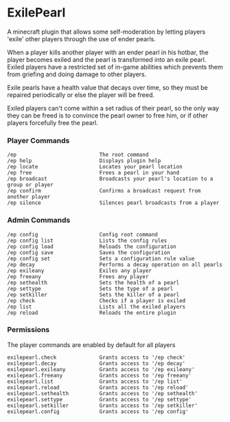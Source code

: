 # ExilePearl
A minecraft plugin that allows some self-moderation by letting players 'exile' other players through the use of ender pearls. 

When a player kills another player with an ender pearl in his hotbar, the player becomes exiled and the pearl is transformed into an exile pearl. Exiled players have a restricted set of in-game abilities which prevents them from griefing and doing damage to other players.

Exile pearls have a health value that decays over time, so they must be repaired periodically or else the player will be freed. 

Exiled players can't come within a set radius of their pearl, so the only way they can be freed is to convince the pearl owner to free him, or if other players forcefully free the pearl.

### Player Commands
    /ep                           The root command
    /ep help                      Displays plugin help
    /ep locate                    Locates your pearl location
    /ep free                      Frees a pearl in your hand
    /ep broadcast                 Broadcasts your pearl's location to a group or player
    /ep confirm                   Confirms a broadcast request from another player
    /ep silence                   Silences pearl broadcasts from a player
    
### Admin Commands
    /ep config                    Config root command
    /ep config list               Lists the config rules
    /ep config load               Reloads the configuration
    /ep config save               Saves the configuration
    /ep config set                Sets a configuration rule value
    /ep decay                     Performs a decay operation on all pearls
    /ep exileany                  Exiles any player
    /ep freeany                   Frees any player
    /ep sethealth                 Sets the health of a pearl
    /ep settype                   Sets the type of a pearl
    /ep setkiller                 Sets the killer of a pearl
    /ep check                     Checks if a player is exiled
    /ep list                      Lists all the exiled players
    /ep reload                    Reloads the entire plugin
    
### Permissions
  The player commands are enabled by default for all players
  
    exilepearl.check              Grants access to '/ep check'
    exilepearl.decay              Grants access to '/ep decay'
    exilepearl.exileany           Grants access to '/ep exileany'
    exilepearl.freeany            Grants access to '/ep freeany'
    exilepearl.list               Grants access to '/ep list'
    exilepearl.reload             Grants access to '/ep reload'
    exilepearl.sethealth          Grants access to '/ep sethealth'
    exilepearl.settype            Grants access to '/ep settype'
    exilepearl.setkiller          Grants access to '/ep setkiller'
    exilepearl.config             Grants access to '/ep config'
